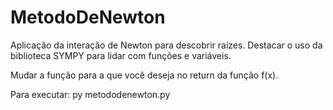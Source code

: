 # MetodoDeNewton

Aplicação da interação de Newton para descobrir raízes. Destacar o uso da biblioteca SYMPY para lidar com funções e variáveis.

Mudar a função para a que você deseja no return da função f(x).

Para executar: py metododenewton.py
